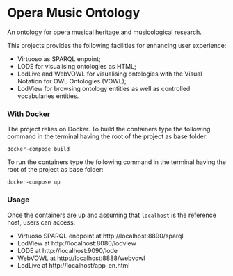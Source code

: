 # Opera Music Ontology
An ontology for opera musical heritage and musicological research.
 
This projects provides the following facilities for enhancing user experience: 
 - Virtuoso as SPARQL enpoint;
 - LODE for visualising ontologies as HTML;
 - LodLive and WebVOWL for visualising ontologies with the Visual Notation for OWL Ontologies (VOWL);
 - LodView for browsing ontology entities as well as controlled vocabularies entities.


### With Docker
The project relies on Docker. To build the containers type the following command in the terminal having the root of the project as base folder:
```
docker-compose build
```
To run the containers type the following command in the terminal having the root of the project as base folder:
```
docker-compose up
```

### Usage
Once the containers are up and assuming that `localhost` is the reference host, users can access:
 - Virtuoso SPARQL endpoint at http://localhost:8890/sparql
 - LodView at http://localhost:8080/lodview
 - LODE at http://localhost:9090/lode
 - WebVOWL at http://localhost:8888/webvowl
 - LodLive at http://localhost/app_en.html

<!-- #### Quick Examples:
Here are some quick links to show how information about the element
"https://w3id.org/stlab/ke/lifo/onto/Indicator" can be visualized using the browser:

 - Virtuoso: http://localhost:8890/sparql?query=select?p?o{%3Chttps://w3id.org/stlab/ke/lifo/onto/Indicator%3E?p?o}
 - LodView:  http://localhost:8080/lodview/onto/Indicator
 - Lode: http://localhost:9090/lode/extract?url=https://w3id.org/stlab/ke/lifo/onto/Indicator -->